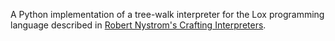 A Python implementation of a tree-walk interpreter for the Lox programming language described in [Robert Nystrom's Crafting Interpreters](https://craftinginterpreters.com/).

